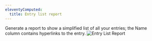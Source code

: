 ```yaml
---
eleventyComputed:
  title: Entry list report
---
```

Generate a report to show a simplified list of all your entries; the Name column contains hyperlinks to the entry.
![Entry List Report](https://cdnweb.devolutions.net/docs/docs_en_rdm_mac_clip10449.png)
